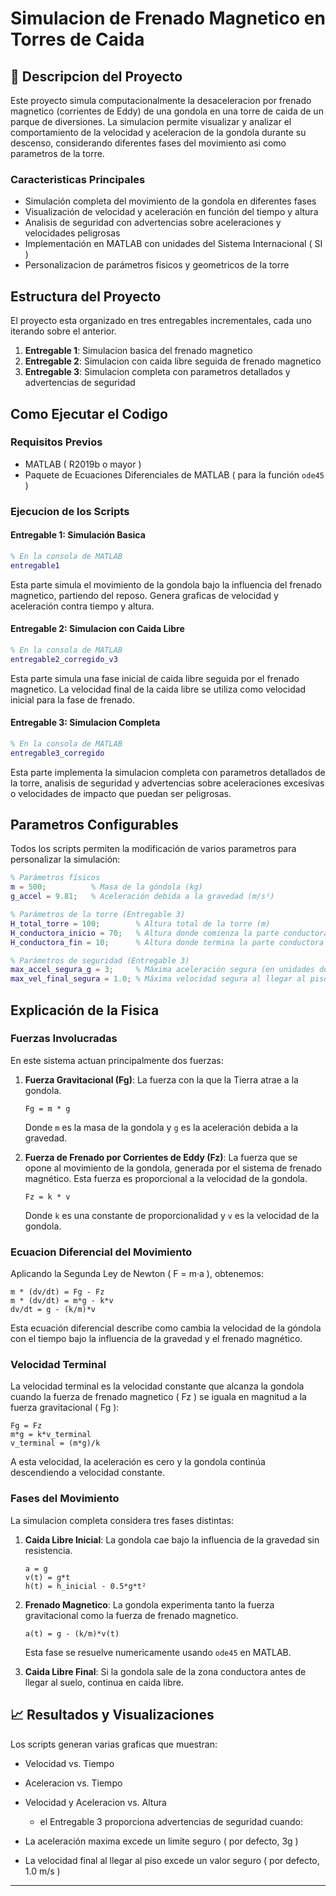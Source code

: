# Simulacion de Frenado Magnetico en Torres de Caida

## 🎢 Descripcion del Proyecto

Este proyecto simula computacionalmente la desaceleracion por frenado magnetico (corrientes de Eddy) de una gondola en una torre de caida de un parque de diversiones. La simulacion permite visualizar y analizar el comportamiento de la velocidad y aceleracion de la gondola durante su descenso, considerando diferentes fases del movimiento asi como parametros de la torre.

### Caracteristicas Principales

- Simulación completa del movimiento de la gondola en diferentes fases
- Visualización de velocidad y aceleración en función del tiempo y altura
- Analisis de seguridad con advertencias sobre aceleraciones y velocidades peligrosas
- Implementación en MATLAB con unidades del Sistema Internacional ( SI )
- Personalizacion de parámetros fisicos y geometricos de la torre

## Estructura del Proyecto

El proyecto esta organizado en tres entregables incrementales, cada uno iterando sobre el anterior.

1. **Entregable 1**: Simulacion basica del frenado magnetico
2. **Entregable 2**: Simulacion con caida libre seguida de frenado magnetico
3. **Entregable 3**: Simulacion completa con parametros detallados y advertencias de seguridad

## Como Ejecutar el Codigo

### Requisitos Previos

- MATLAB ( R2019b o mayor )
- Paquete de Ecuaciones Diferenciales de MATLAB ( para la función `ode45` )

### Ejecucion de los Scripts

#### Entregable 1: Simulación Basica

```matlab
% En la consola de MATLAB
entregable1
```

Esta parte simula el movimiento de la gondola bajo la influencia del frenado magnetico, partiendo del reposo. Genera graficas de velocidad y aceleración contra tiempo y altura.

#### Entregable 2: Simulacion con Caida Libre

```matlab
% En la consola de MATLAB
entregable2_corregido_v3
```

Esta parte simula una fase inicial de caida libre seguida por el frenado magnetico. La velocidad final de la caida libre se utiliza como velocidad inicial para la fase de frenado.

#### Entregable 3: Simulacion Completa

```matlab
% En la consola de MATLAB
entregable3_corregido
```

Esta parte implementa la simulacion completa con parametros detallados de la torre, analisis de seguridad y advertencias sobre aceleraciones excesivas o velocidades de impacto que puedan ser peligrosas.

## Parametros Configurables

Todos los scripts permiten la modificación de varios parametros para personalizar la simulación:

```matlab
% Parámetros físicos
m = 500;          % Masa de la góndola (kg)
g_accel = 9.81;   % Aceleración debida a la gravedad (m/s²)

% Parámetros de la torre (Entregable 3)
H_total_torre = 100;        % Altura total de la torre (m)
H_conductora_inicio = 70;   % Altura donde comienza la parte conductora (m)
H_conductora_fin = 10;      % Altura donde termina la parte conductora (m)

% Parámetros de seguridad (Entregable 3)
max_accel_segura_g = 3;     % Máxima aceleración segura (en unidades de g)
max_vel_final_segura = 1.0; % Máxima velocidad segura al llegar al piso (m/s)
```

## Explicación de la Fisica

### Fuerzas Involucradas

En este sistema actuan principalmente dos fuerzas:

1. **Fuerza Gravitacional (Fg)**: La fuerza con la que la Tierra atrae a la gondola.
   ```
   Fg = m * g
   ```
   Donde `m` es la masa de la gondola y `g` es la aceleración debida a la gravedad.

2. **Fuerza de Frenado por Corrientes de Eddy (Fz)**: La fuerza que se opone al movimiento de la gondola, generada por el sistema de frenado magnético. Esta fuerza es proporcional a la velocidad de la gondola.
   ```
   Fz = k * v
   ```
   Donde `k` es una constante de proporcionalidad y `v` es la velocidad de la gondola.

### Ecuacion Diferencial del Movimiento

Aplicando la Segunda Ley de Newton ( F = m·a ), obtenemos:

```
m * (dv/dt) = Fg - Fz
m * (dv/dt) = m*g - k*v
dv/dt = g - (k/m)*v
```

Esta ecuación diferencial describe como cambia la velocidad de la góndola con el tiempo bajo la influencia de la gravedad y el frenado magnético.

### Velocidad Terminal

La velocidad terminal es la velocidad constante que alcanza la gondola cuando la fuerza de frenado magnetico ( Fz ) se iguala en magnitud a la fuerza gravitacional ( Fg ):

```
Fg = Fz
m*g = k*v_terminal
v_terminal = (m*g)/k
```

A esta velocidad, la aceleración es cero y la gondola continúa descendiendo a velocidad constante.

### Fases del Movimiento

La simulacion completa considera tres fases distintas:

1. **Caida Libre Inicial**: La gondola cae bajo la influencia de la gravedad sin resistencia.
   ```
   a = g
   v(t) = g*t
   h(t) = h_inicial - 0.5*g*t²
   ```

2. **Frenado Magnetico**: La gondola experimenta tanto la fuerza gravitacional como la fuerza de frenado magnetico.
   ```
   a(t) = g - (k/m)*v(t)
   ```
   Esta fase se resuelve numericamente usando `ode45` en MATLAB.

3. **Caida Libre Final**: Si la gondola sale de la zona conductora antes de llegar al suelo, continua en caida libre.

## 📈 Resultados y Visualizaciones

Los scripts generan varias graficas que muestran:

- Velocidad vs. Tiempo
- Aceleracion vs. Tiempo
- Velocidad y Aceleracion vs. Altura

   + el Entregable 3 proporciona advertencias de seguridad cuando:
     
- La aceleración maxima excede un limite seguro ( por defecto, 3g )
- La velocidad final al llegar al piso excede un valor seguro ( por defecto, 1.0 m/s )

---

<p align="center">
</p>
